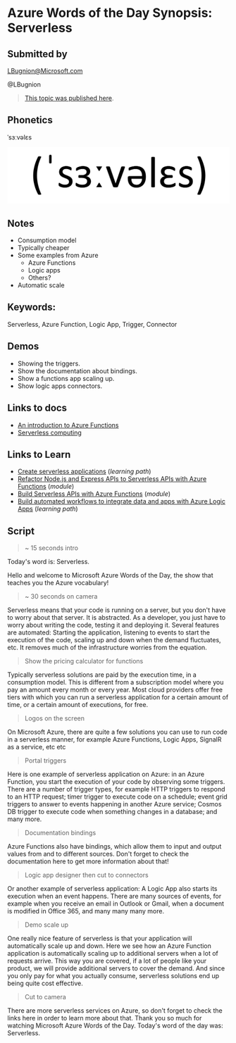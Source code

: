 # Azure Words of the Day Synopsis: Serverless

## Submitted by

LBugnion@Microsoft.com

@LBugnion

> [This topic was published here](http://azurewordsoftheday.cloud/topic/serverless/serverless).

## Phonetics

ˈsɜːvəlɛs

![Phonetics image](images/serverless/Serverless.png)

## Notes

- Consumption model
- Typically cheaper
- Some examples from Azure
    - Azure Functions
    - Logic apps
    - Others?
- Automatic scale

## Keywords:

Serverless, Azure Function, Logic App, Trigger, Connector

## Demos

- Showing the triggers.
- Show the documentation about bindings.
- Show a functions app scaling up.
- Show logic apps connectors.

## Links to docs

- [An introduction to Azure Functions](https://docs.microsoft.com/en-us/azure/azure-functions/functions-overview)
- [Serverless computing](https://azure.microsoft.com/en-us/overview/serverless-computing)

## Links to Learn

- [Create serverless applications](https://docs.microsoft.com/en-us/learn/paths/create-serverless-applications) (*learning path*)
- [Refactor Node.js and Express APIs to Serverless APIs with Azure Functions](https://docs.microsoft.com/en-us/learn/modules/shift-nodejs-express-apis-serverless) (*module*)
- [Build Serverless APIs with Azure Functions](https://docs.microsoft.com/en-us/learn/modules/build-api-azure-functions) (*module*)
- [Build automated workflows to integrate data and apps with Azure Logic Apps](https://docs.microsoft.com/en-us/learn/paths/build-workflows-with-logic-apps) (*learning path*)

## Script

> ~ 15 seconds intro

Today's word is: Serverless. 

Hello and welcome to Microsoft Azure Words of the Day,
the show that teaches you the Azure vocabulary!

> ~ 30 seconds on camera

Serverless means that your code is running on a server, but you don't have to worry about that server. It is abstracted. As a developer, you just have to worry about writing the code, testing it and deploying it. Several features are automated: Starting the application, listening to events to start the execution of the code, scaling up and down when the demand fluctuates, etc. It removes much of the infrastructure worries from the equation.

> Show the pricing calculator for functions

Typically serverless solutions are paid by the execution time, in a consumption model. This is different from a subscription model where you pay an amount every month or every year. Most cloud providers offer free tiers with which you can run a serverless application for a certain amount of time, or a certain amount of executions, for free.

> Logos on the screen

On Microsoft Azure, there are quite a few solutions you can use to run code in a serverless manner, for example Azure Functions, Logic Apps, SignalR as a service, etc etc

> Portal triggers

Here is one example of serverless application on Azure: in an Azure Function, you start the execution of your code by observing some triggers. There are a number of trigger types, for example HTTP triggers to respond to an HTTP request; timer trigger to execute code on a schedule; event grid triggers to answer to events happening in another Azure service; Cosmos DB trigger to execute code when something changes in a database; and many more.

> Documentation bindings

Azure Functions also have bindings, which allow them to input and output values from and to different sources. Don't forget to check the documentation here to get more information about that!

> Logic app designer then cut to connectors

Or another example of serverless application: A Logic App also starts its execution when an event happens. There are many sources of events, for example when you receive an email in Outlook or Gmail, when a document is modified in Office 365, and many many many more.

> Demo scale up

One really nice feature of serverless is that your application will automatically scale up and down. Here we see how an Azure Function application is automatically scaling up to additional servers when a lot of requests arrive. This way you are covered, if a lot of people like your product, we will provide additional servers to cover the demand. And since you only pay for what you actually consume, serverless solutions end up being quite cost effective.

> Cut to camera

There are more serverless services on Azure, so don't forget to check the links here in order to learn more about that. Thank you so much for watching Microsoft Azure Words of the Day. Today's word of the day was: Serverless.
